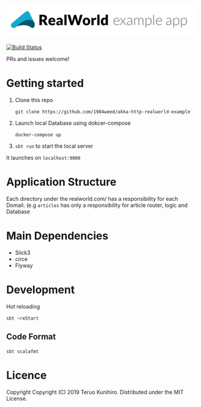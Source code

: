 # ![RealWorld Example Applications](logo.png)

[![Build Status](https://travis-ci.org/1984weed/akka-http-realworld-example.svg?branch=master)](https://travis-ci.org/1984weed/akka-http-realworld-example)

PRs and issues welcome!

# Getting started

1. Clone this repo
    ```
    git clone https://github.com/1984weed/akka-http-realworld-example
    ```
2. Launch local Database using dokcer-compose
    ```
    docker-compose up
    ```
3. `sbt run` to start the local server

It launches on `localhost:9000`

# Application Structure

Each directory under the realworld.com/ has a responsibility for each Domail. (e.g `articles` has only a responsibility for article router, logic and Database

# Main Dependencies

- Slick3
- circe
- Flyway

# Development

Hot reloading 

```
sbt ~reStart
```

## Code Format

```
sbt scalafmt
```

# Licence
Copyright
Copyright (C) 2019 Teruo Kunihiro.
Distributed under the MIT License.



